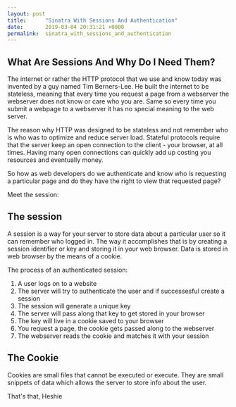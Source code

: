 ```yaml
---
layout: post
title:      "Sinatra With Sessions And Authentication"
date:       2019-03-04 20:31:21 +0000
permalink:  sinatra_with_sessions_and_authentication
---
```



## What  Are Sessions And Why Do I Need Them?
The internet or rather the HTTP protocol that we use and know today was invented by a guy named Tim Berners-Lee. 
He built the internet to be stateless, meaning that every time you request a page from a webserver the webserver does not know or care who you are. Same so every time you submit a webpage to a webserver it has no special meaning to the web server.

The reason why HTTP was designed to be stateless and not remember who is who was to optimize and reduce server load. 
Stateful protocols require that the server keep an open connection to the client - your browser, at all times. Having many open connections can quickly add up costing you resources and eventually money.

So how as web developers do we authenticate and know who is requesting a particular page and do they have the right to view that requested page?

Meet the session:

## The session
A session is a way for your server to store data about a particular user so it can remember who logged in.
The way it accomplishes that is by creating a session identifier or key and storing it in your web browser.
Data is stored in web browser by the means of a cookie.

The process of an authenticated session:
1. A user logs on to a website
2. The server will try to authenticate the user and if successesful create a session
3. The session will generate a unique key
4. The server will pass along that key to get stored in your browser
5. The key will live in a cookie saved to your browser
6. You request a page, the cookie gets passed along to the webserver
7. The webserver reads the cookie and matches it with your session

## The Cookie
Cookies are small files that cannot be executed or execute. They are small snippets of data which allows the server to store info about the user.

That's that,
Heshie

